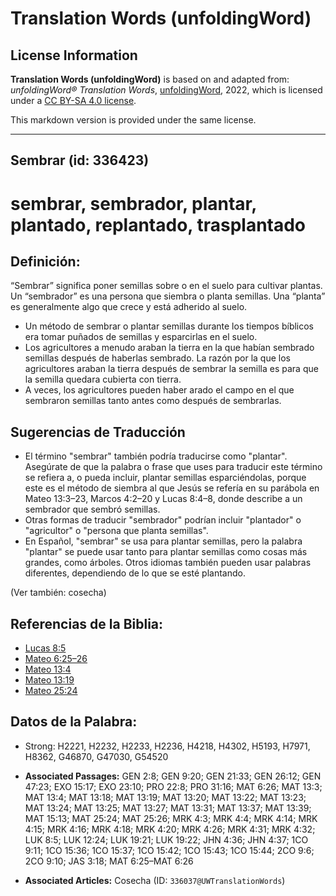 # Translation Words (unfoldingWord)

## License Information

**Translation Words (unfoldingWord)** is based on and adapted from: _unfoldingWord® Translation Words_, [unfoldingWord](https://unfoldingword.org/utw), 2022, which is licensed under a [CC BY-SA 4.0 license](https://creativecommons.org/licenses/by-sa/4.0/legalcode.en).

This markdown version is provided under the same license.



--------------------------------

## Sembrar (id: 336423)

sembrar, sembrador, plantar, plantado, replantado, trasplantado
===============================================================

Definición:
-----------

“Sembrar” significa poner semillas sobre o en el suelo para cultivar plantas. Un “sembrador” es una persona que siembra o planta semillas. Una “planta” es generalmente algo que crece y está adherido al suelo.

* Un método de sembrar o plantar semillas durante los tiempos bíblicos era tomar puñados de semillas y esparcirlas en el suelo.
* Los agricultores a menudo araban la tierra en la que habían sembrado semillas después de haberlas sembrado. La razón por la que los agricultores araban la tierra después de sembrar la semilla es para que la semilla quedara cubierta con tierra.
* A veces, los agricultores pueden haber arado el campo en el que sembraron semillas tanto antes como después de sembrarlas.

Sugerencias de Traducción
-------------------------

* El término "sembrar" también podría traducirse como "plantar". Asegúrate de que la palabra o frase que uses para traducir este término se refiera a, o pueda incluir, plantar semillas esparciéndolas, porque este es el método de siembra al que Jesús se refería en su parábola en Mateo 13:3–23, Marcos 4:2–20 y Lucas 8:4–8, donde describe a un sembrador que sembró semillas.
* Otras formas de traducir "sembrador" podrían incluir "plantador" o "agricultor" o "persona que planta semillas".
* En Español, "sembrar" se usa para plantar semillas, pero la palabra "plantar" se puede usar tanto para plantar semillas como cosas más grandes, como árboles. Otros idiomas también pueden usar palabras diferentes, dependiendo de lo que se esté plantando.

(Ver también: cosecha)

Referencias de la Biblia:
-------------------------

* [Lucas 8:5](https://ref.ly/Luke8:5)
* [Mateo 6:25–26](https://ref.ly/Matt6:25-Matt6:26)
* [Mateo 13:4](https://ref.ly/Matt13:4)
* [Mateo 13:19](https://ref.ly/Matt13:19)
* [Mateo 25:24](https://ref.ly/Matt25:24)

Datos de la Palabra:
--------------------

* Strong: H2221, H2232, H2233, H2236, H4218, H4302, H5193, H7971, H8362, G46870, G47030, G54520

* **Associated Passages:** GEN 2:8; GEN 9:20; GEN 21:33; GEN 26:12; GEN 47:23; EXO 15:17; EXO 23:10; PRO 22:8; PRO 31:16; MAT 6:26; MAT 13:3; MAT 13:4; MAT 13:18; MAT 13:19; MAT 13:20; MAT 13:22; MAT 13:23; MAT 13:24; MAT 13:25; MAT 13:27; MAT 13:31; MAT 13:37; MAT 13:39; MAT 15:13; MAT 25:24; MAT 25:26; MRK 4:3; MRK 4:4; MRK 4:14; MRK 4:15; MRK 4:16; MRK 4:18; MRK 4:20; MRK 4:26; MRK 4:31; MRK 4:32; LUK 8:5; LUK 12:24; LUK 19:21; LUK 19:22; JHN 4:36; JHN 4:37; 1CO 9:11; 1CO 15:36; 1CO 15:37; 1CO 15:42; 1CO 15:43; 1CO 15:44; 2CO 9:6; 2CO 9:10; JAS 3:18; MAT 6:25–MAT 6:26
* **Associated Articles:** Cosecha (ID: `336037@UWTranslationWords`)

